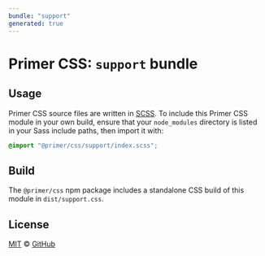 ```yaml
---
bundle: "support"
generated: true
---
```


# Primer CSS: `support` bundle

## Usage

Primer CSS source files are written in [SCSS]. To include this Primer CSS module in your own build, ensure that your `node_modules` directory is listed in your Sass include paths, then import it with:

```scss
@import "@primer/css/support/index.scss";
```

## Build

The `@primer/css` npm package includes a standalone CSS build of this module in `dist/support.css`.

## License

[MIT](https://github.com/primer/css/blob/main/LICENSE) &copy; [GitHub](https://github.com/)


[scss]: https://sass-lang.com/documentation/syntax#scss
